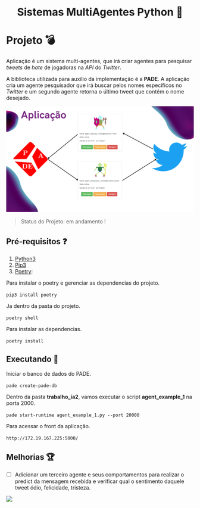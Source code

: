 <h1 align="center">Sistemas MultiAgentes Python 👋</h1>
<p>
</p>

# Projeto :bomb:
Aplicação é um sistema multi-agentes, que irá criar agentes para pesquisar <i>tweets</i> de <i>hate</i> de jogadoras na <i>API</i> do <i>Twitter</i>.

A biblioteca utilizada para auxilio da implementação é a **PADE**.
A aplicação cria um agente pesquisador que irá buscar pelos nomes específicos no <i>Twitter</i> e um segundo agente retorna
o último tweet que contém o nome desejado.


![Tags](a1r.PNG)


> Status do Projeto: em andamento :grey_exclamation:

## Pré-requisitos :question:
1. [Python3](https://www.python.org/downloads/)
2. [Pip3](https://pip.pypa.io/en/stable/)
3. [Poetry](https://python-poetry.org/):

Para instalar o poetry e gerenciar as dependencias do projeto.

`pip3 install poetry`

Ja dentro da pasta do projeto.

`poetry shell`

Para instalar as dependencias.

`poetry install`


## Executando :running:
Iniciar o banco de dados do PADE.

`pade create-pade-db`

Dentro da pasta **trabalho_ia2**, vamos executar o script **agent_example_1** na porta 2000.

`pade start-runtime agent_example_1.py --port 20000`

Para acessar o front da aplicação.

`http://172.19.167.225:5000/`

## Melhorias :trophy:
- [ ] Adicionar um terceiro agente e seus comportamentos para realizar o predict da mensagem recebida
e verificar qual o sentimento daquele tweet ódio, felicidade, tristeza.


<p align="justify"> </p> <img src="https://img.shields.io/static/v1?label=Python&message=Bert&color=brightgreengreen&style=for-the-badge&logo=Python"/>

